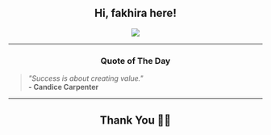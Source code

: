 <h2 align="center"> Hi, fakhira here!</h2>

<p align="center">
<a href="https://github.com/fakhiralkda" alt="github streak"><img src="https://dvst-streak.herokuapp.com/?user=fakhiralkda&theme=tokyonight&fire=DD472C"></a>
</p>

<hr>
<h3 align="center">Quote of The Day</h3>
<p align="center">
<blockquote>
<i>"Success is about creating value."</i>
<br>
<b>- Candice Carpenter</b>
</blockquote>
</p>


<hr>
<h2 align="center">Thank You 🙏🏼</h2>
